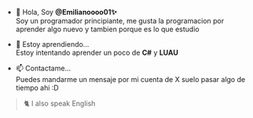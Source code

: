 - 👋 Hola, Soy **@Emilianoooo01✨**  
Soy un programador principiante, me gusta la programacion por aprender algo nuevo y tambien porque es lo que estudio

- 🌱 Estoy aprendiendo...  
Estoy intentando aprender un poco de **C#** y **LUAU**

- 📫 Contactame...  
Puedes mandarme un mensaje por mi cuenta de X suelo pasar algo de tiempo ahi :D

> 🐈 I also speak English

<!---
Emilianoooo01/Emilianoooo01 is a ✨ special ✨ repository because its `README.md` (this file) appears on your GitHub profile.
You can click the Preview link to take a look at your changes.
--->
